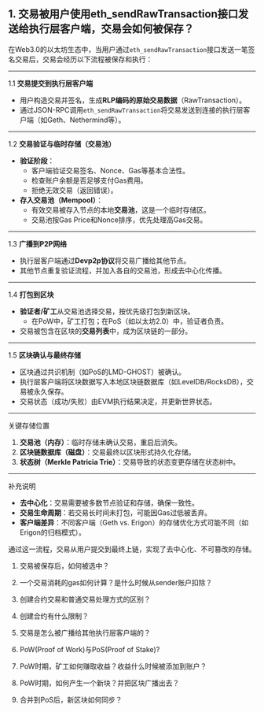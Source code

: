 
## 1. 交易被用户使用eth_sendRawTransaction接口发送给执行层客户端，交易会如何被保存？
在Web3.0的以太坊生态中，当用户通过`eth_sendRawTransaction`接口发送一笔签名交易后，交易会经历以下流程被保存和执行：

---

   1.1 **交易提交到执行层客户端**
   - 用户构造交易并签名，生成**RLP编码的原始交易数据**（RawTransaction）。
   - 通过JSON-RPC调用`eth_sendRawTransaction`将交易发送到连接的执行层客户端（如Geth、Nethermind等）。

---

   1.2 **交易验证与临时存储（交易池）**
   - **验证阶段**：
     - 客户端验证交易签名、Nonce、Gas等基本合法性。
     - 检查账户余额是否足够支付Gas费用。
     - 拒绝无效交易（返回错误）。
   - **存入交易池（Mempool）**：
     - 有效交易被存入节点的本地**交易池**，这是一个临时存储区。
     - 交易池按Gas Price和Nonce排序，优先处理高Gas交易。

---

   1.3 **广播到P2P网络**
   - 执行层客户端通过**Devp2p协议**将交易广播给其他节点。
   - 其他节点重复验证流程，并加入各自的交易池，形成去中心化传播。

---

   1.4 **打包到区块**
   - **验证者/矿工**从交易池选择交易，按优先级打包到新区块。
     - 在PoW中，矿工打包；在PoS（如以太坊2.0）中，验证者负责。
   - 交易被包含在区块的**交易列表**中，成为区块链的一部分。

---

   1.5 **区块确认与最终存储**
   - 区块通过共识机制（如PoS的LMD-GHOST）被确认。
   - 执行层客户端将区块数据写入本地区块链数据库（如LevelDB/RocksDB），交易被永久保存。
   - 交易状态（成功/失败）由EVM执行结果决定，并更新世界状态。

---

   关键存储位置
1. **交易池（内存）**：临时存储未确认交易，重启后消失。
2. **区块链数据库（磁盘）**：交易最终以区块形式持久化存储。
3. **状态树（Merkle Patricia Trie）**：交易导致的状态变更存储在状态树中。

---

   补充说明
- **去中心化**：交易需要被多数节点验证和存储，确保一致性。
- **交易生命周期**：若交易长时间未打包，可能因Gas过低被丢弃。
- **客户端差异**：不同客户端（Geth vs. Erigon）的存储优化方式可能不同（如Erigon的归档模式）。

通过这一流程，交易从用户提交到最终上链，实现了去中心化、不可篡改的存储。


1. 交易被保存后，如何被选中？

2. 一个交易消耗的gas如何计算？是什么时候从sender账户扣除？

3. 创建合约交易和普通交易处理方式的区别？

4. 创建合约有什么限制？

5. 交易是怎么被广播给其他执行层客户端的？

6. PoW(Proof of Work)与PoS(Proof of Stake)?

7. PoW时期，矿工如何赚取收益？收益什么时候被添加到账户？

8. PoW时期，如何产生一个新块？并把区块广播出去？

9.  合并到PoS后，新区块如何同步？